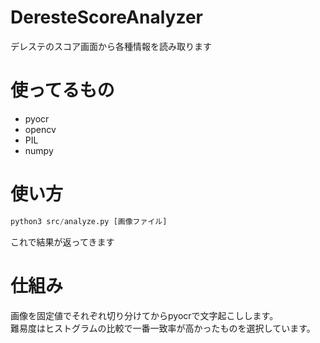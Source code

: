 # DeresteScoreAnalyzer
デレステのスコア画面から各種情報を読み取ります

# 使ってるもの
* pyocr
* opencv
* PIL
* numpy

# 使い方
``` python
python3 src/analyze.py [画像ファイル]
```
これで結果が返ってきます

# 仕組み
画像を固定値でそれぞれ切り分けてからpyocrで文字起こしします。  
難易度はヒストグラムの比較で一番一致率が高かったものを選択しています。

